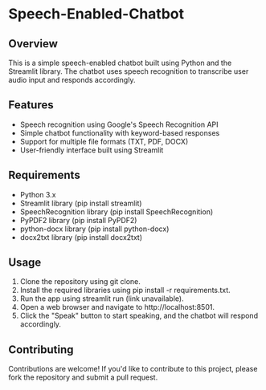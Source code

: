 # Speech-Enabled-Chatbot
## Overview
This is a simple speech-enabled chatbot built using Python and the Streamlit library. The chatbot uses speech recognition to transcribe user audio input and responds accordingly.

## Features
- Speech recognition using Google's Speech Recognition API
- Simple chatbot functionality with keyword-based responses
- Support for multiple file formats (TXT, PDF, DOCX)
- User-friendly interface built using Streamlit

## Requirements
- Python 3.x
- Streamlit library (pip install streamlit)
- SpeechRecognition library (pip install SpeechRecognition)
- PyPDF2 library (pip install PyPDF2)
- python-docx library (pip install python-docx)
- docx2txt library (pip install docx2txt)

## Usage
1. Clone the repository using git clone.
2. Install the required libraries using pip install -r requirements.txt.
3. Run the app using streamlit run (link unavailable).
4. Open a web browser and navigate to http://localhost:8501.
5. Click the "Speak" button to start speaking, and the chatbot will respond accordingly.

## Contributing
Contributions are welcome! If you'd like to contribute to this project, please fork the repository and submit a pull request.
